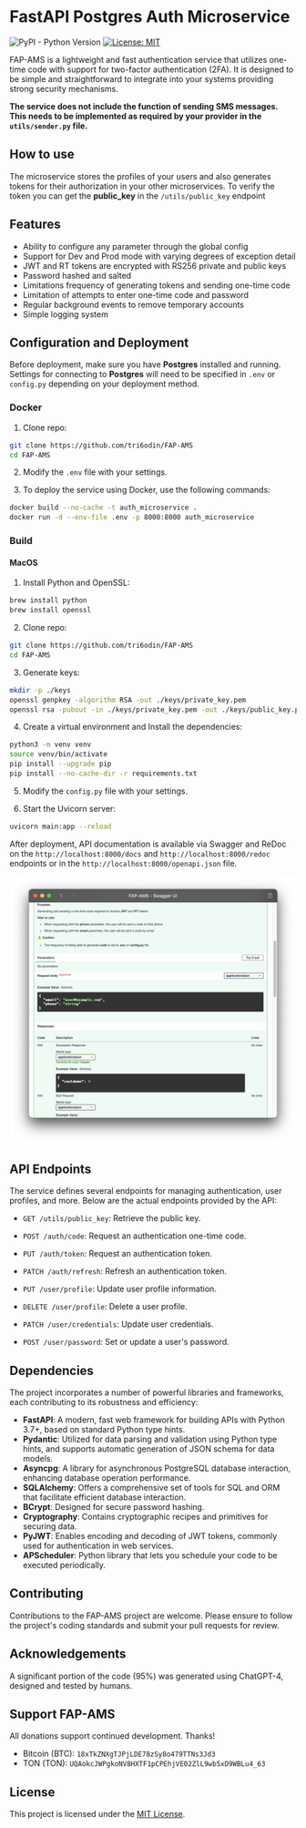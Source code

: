 # FastAPI Postgres Auth Microservice

![PyPI - Python Version](https://img.shields.io/pypi/pyversions/fastapi) [![License: MIT](https://img.shields.io/badge/License-MIT-yellow.svg)](https://github.com/tri6odin/FAP-AMS/blob/main/LICENSE.MD)

FAP-AMS is a lightweight and fast authentication service that utilizes one-time code with support for two-factor authentication (2FA). It is designed to be simple and straightforward to integrate into your systems providing strong security mechanisms.

**The service does not include the function of sending SMS messages. This needs to be implemented as required by your provider in the `utils/sender.py` file.**

## How to use

The microservice stores the profiles of your users and also generates tokens for their authorization in your other microservices. To verify the token you can get the **public_key** in the `/utils/public_key` endpoint

## Features

- Ability to configure any parameter through the global config
- Support for Dev and Prod mode with varying degrees of exception detail
- JWT and RT tokens are encrypted with RS256 private and public keys
- Password hashed and salted
- Limitations frequency of generating tokens and sending one-time code
- Limitation of attempts to enter one-time code and password
- Regular background events to remove temporary accounts
- Simple logging system

## Configuration and Deployment

Before deployment, make sure you have **Postgres** installed and running. Settings for connecting to **Postgres** will need to be specified in `.env` or `config.py` depending on your deployment method.

### Docker

1. Clone repo:

```bash
git clone https://github.com/tri6odin/FAP-AMS
cd FAP-AMS
```

2. Modify the `.env` file with your settings.

3. To deploy the service using Docker, use the following commands:

```bash
docker build --no-cache -t auth_microservice .
docker run -d --env-file .env -p 8000:8000 auth_microservice
```

### Build

#### MacOS

1. Install Python and OpenSSL:

```bash
brew install python
brew install openssl
```

2. Clone repo:

```bash
git clone https://github.com/tri6odin/FAP-AMS
cd FAP-AMS
```

3. Generate keys:

```bash
mkdir -p ./keys
openssl genpkey -algorithm RSA -out ./keys/private_key.pem
openssl rsa -pubout -in ./keys/private_key.pem -out ./keys/public_key.pem
```

4. Create a virtual environment and Install the dependencies:

```bash
python3 -m venv venv
source venv/bin/activate
pip install --upgrade pip
pip install --no-cache-dir -r requirements.txt
```

5. Modify the `config.py` file with your settings.

6. Start the Uvicorn server:

```bash
uvicorn main:app --reload
```

After deployment, API documentation is available via Swagger and ReDoc on the `http://localhost:8000/docs` and `http://localhost:8000/redoc` endpoints or in the `http://localhost:8000/openapi.json` file.

![screenshot](./static/swagger.png "Swagger UI")

## API Endpoints

The service defines several endpoints for managing authentication, user profiles, and more. Below are the actual endpoints provided by the API:

- `GET /utils/public_key`: Retrieve the public key.

- `POST /auth/code`: Request an authentication one-time code.
- `PUT /auth/token`: Request an authentication token.
- `PATCH /auth/refresh`: Refresh an authentication token.

- `PUT /user/profile`: Update user profile information.
- `DELETE /user/profile`: Delete a user profile.
- `PATCH /user/credentials`: Update user credentials.
- `POST /user/password`: Set or update a user's password.

## Dependencies

The project incorporates a number of powerful libraries and frameworks, each contributing to its robustness and efficiency:

- **FastAPI**: A modern, fast web framework for building APIs with Python 3.7+, based on standard Python type hints.
- **Pydantic**: Utilized for data parsing and validation using Python type hints, and supports automatic generation of JSON schema for data models.
- **Asyncpg**: A library for asynchronous PostgreSQL database interaction, enhancing database operation performance.
- **SQLAlchemy**: Offers a comprehensive set of tools for SQL and ORM that facilitate efficient database interaction.
- **BCrypt**: Designed for secure password hashing.
- **Cryptography**: Contains cryptographic recipes and primitives for securing data.
- **PyJWT**: Enables encoding and decoding of JWT tokens, commonly used for authentication in web services.
- **APScheduler**: Python library that lets you schedule your code to be executed periodically.

## Contributing

Contributions to the FAP-AMS project are welcome. Please ensure to follow the project's coding standards and submit your pull requests for review.

## Acknowledgements

A significant portion of the code (95%) was generated using ChatGPT-4, designed and tested by humans.

## Support FAP-AMS

All donations support continued development. Thanks!

- Bitcoin (BTC): `18xTkZNXgTJPjLDE78zSy8o479TTNs3Jd3`
- TON (TON): `UQAokcJWPgkoNV8HXTF1pCPEhjVE02ZlL9wb5xD9WBLu4_63`

## License

This project is licensed under the [MIT License](https://github.com/tri6odin/FAP-AMS/blob/main/LICENSE).
